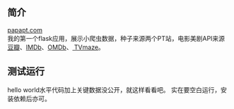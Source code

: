 ## 简介
[papapt.com](https://papapt.com/)     
我的第一个flask应用，展示小爬虫数据，种子来源两个PT站，电影美剧API来源[豆瓣](https://movie.douban.com/)、[IMDb](http://www.imdb.com/)、[OMDb](http://omdbapi.com/)、[ TVmaze](http://www.tvmaze.com/api)。      
## 测试运行    
hello world水平代码加上关键数据没公开，就这样看看吧。
实在要空白运行，安装依赖后亦可。
